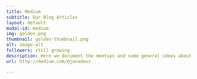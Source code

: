 ```yaml
---
title: Medium
subtitle: Our Blog Articles
layout: default
modal-id: medium
img: golden.png
thumbnail: golden-thumbnail.png
alt: image-alt
followers: still growing
description: Here we document the meetups and some general ideas about Software Craftsmanship.
url: http://medium.com/@jenadevs

---
```

